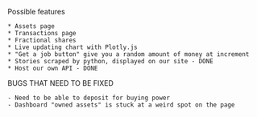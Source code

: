 Possible features

    * Assets page
    * Transactions page
    * Fractional shares
    * Live updating chart with Plotly.js
    * "Get a job button" give you a random amount of money at increment
    * Stories scraped by python, displayed on our site - DONE
    * Host our own API - DONE

BUGS THAT NEED TO BE FIXED

    - Need to be able to deposit for buying power
    - Dashboard "owned assets" is stuck at a weird spot on the page
